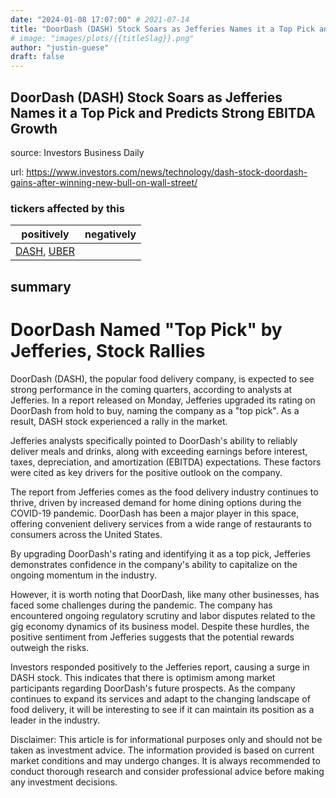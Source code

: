 ```yaml
---
date: "2024-01-08 17:07:00" # 2021-07-14
title: "DoorDash (DASH) Stock Soars as Jefferies Names it a Top Pick and Predicts Strong EBITDA Growth"
# image: "images/plots/{{titleSlag}}.png"
author: "justin-guese"
draft: false
---
```


## DoorDash (DASH) Stock Soars as Jefferies Names it a Top Pick and Predicts Strong EBITDA Growth

source: Investors Business Daily

url: <a href='https://www.investors.com/news/technology/dash-stock-doordash-gains-after-winning-new-bull-on-wall-street/' target='_blank'>https://www.investors.com/news/technology/dash-stock-doordash-gains-after-winning-new-bull-on-wall-street/</a>

### tickers affected by this

| positively | negatively |
|------------|------------
| <a href='https://finance.yahoo.com/quote/DASH' target='_blank'>DASH</a>, <a href='https://finance.yahoo.com/quote/UBER' target='_blank'>UBER</a> |  |

## summary

# DoorDash Named "Top Pick" by Jefferies, Stock Rallies

DoorDash (DASH), the popular food delivery company, is expected to see strong performance in the coming quarters, according to analysts at Jefferies. In a report released on Monday, Jefferies upgraded its rating on DoorDash from hold to buy, naming the company as a "top pick". As a result, DASH stock experienced a rally in the market.

Jefferies analysts specifically pointed to DoorDash's ability to reliably deliver meals and drinks, along with exceeding earnings before interest, taxes, depreciation, and amortization (EBITDA) expectations. These factors were cited as key drivers for the positive outlook on the company.

The report from Jefferies comes as the food delivery industry continues to thrive, driven by increased demand for home dining options during the COVID-19 pandemic. DoorDash has been a major player in this space, offering convenient delivery services from a wide range of restaurants to consumers across the United States.

By upgrading DoorDash's rating and identifying it as a top pick, Jefferies demonstrates confidence in the company's ability to capitalize on the ongoing momentum in the industry.

However, it is worth noting that DoorDash, like many other businesses, has faced some challenges during the pandemic. The company has encountered ongoing regulatory scrutiny and labor disputes related to the gig economy dynamics of its business model. Despite these hurdles, the positive sentiment from Jefferies suggests that the potential rewards outweigh the risks.

Investors responded positively to the Jefferies report, causing a surge in DASH stock. This indicates that there is optimism among market participants regarding DoorDash's future prospects. As the company continues to expand its services and adapt to the changing landscape of food delivery, it will be interesting to see if it can maintain its position as a leader in the industry.

Disclaimer: This article is for informational purposes only and should not be taken as investment advice. The information provided is based on current market conditions and may undergo changes. It is always recommended to conduct thorough research and consider professional advice before making any investment decisions.